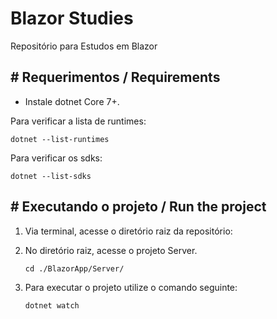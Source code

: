 # Blazor Studies
Repositório para Estudos em Blazor

## # Requerimentos / Requirements

* Instale dotnet Core 7+.

Para verificar a lista de runtimes:

  ``` dotnet --list-runtimes ```

  Para verificar os sdks:

  ``` dotnet --list-sdks ```
  
## # Executando o projeto / Run the project

1. Via terminal, acesse o diretório raiz da repositório: 
2. No diretório raiz, acesse o projeto Server.
     
    ``` cd ./BlazorApp/Server/ ```

2. Para executar o projeto utilize o comando seguinte:

   ``` dotnet watch ```

